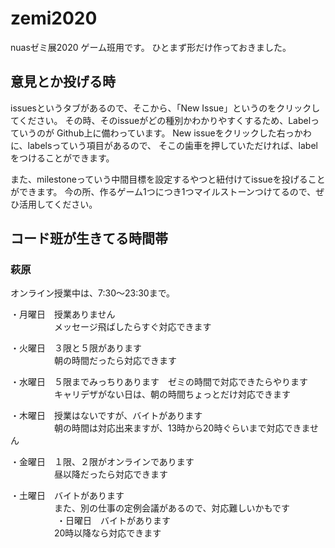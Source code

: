 # zemi2020
nuasゼミ展2020 ゲーム班用です。
ひとまず形だけ作っておきました。

## 意見とか投げる時
issuesというタブがあるので、そこから、「New Issue」というのをクリックしてください。
その時、そのissueがどの種別かわかりやすくするため、Labelっていうのが
Github上に備わっています。
New issueをクリックした右っかわに、labelsっていう項目があるので、
そこの歯車を押していただければ、labelをつけることができます。

また、milestoneっていう中間目標を設定するやつと紐付けてissueを投げることができます。
今の所、作るゲーム1つにつき1つマイルストーンつけてるので、ぜひ活用してください。

## コード班が生きてる時間帯
### 萩原
オンライン授業中は、7:30〜23:30まで。

・月曜日　授業ありません  
　　　　　メッセージ飛ばしたらすぐ対応できます

・火曜日　３限と５限があります  
　　　　　朝の時間だったら対応できます

・水曜日　５限までみっちりあります　ゼミの時間で対応できたらやります  
　　　　　キャリデザがない日は、朝の時間ちょっとだけ対応できます

・木曜日　授業はないですが、バイトがあります  
　　　　　朝の時間は対応出来ますが、13時から20時ぐらいまで対応できません

・金曜日　１限、２限がオンラインであります  
　　　　　昼以降だったら対応できます

・土曜日　バイトがあります　  
　　　　　また、別の仕事の定例会議があるので、対応難しいかもです  
　　　　　
・日曜日　バイトがあります  
　　　　　20時以降なら対応できます